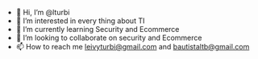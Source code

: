 - 👋 Hi, I’m @lturbi
- 👀 I’m interested in every thing about TI
- 🌱 I’m currently learning Security and Ecommerce
- 💞️ I’m looking to collaborate on security and Ecommerce
- 📫 How to reach me leivyturbi@gmail.com and bautistaltb@gmail.com



